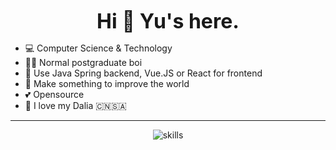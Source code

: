 <center>

**<font size=6>Hi 👋 Yu's here.</font>**

</center>

- 💻 Computer Science & Technology
- 👨‍💻 Normal postgraduate boi
- 📝 Use Java Spring backend, Vue.JS or React for frontend
- 🌟 Make something to improve the world
- 💕 Opensource
- 💓 I love my Dalia 🇨🇳🇸🇦

---


<center>

![skills](https://skillicons.dev/icons?i=bash,css,docker,java,electron,express,git,github,html,js,linux,md,mongodb,nextjs,nodejs,postgres,spring,prisma,py,raspberrypi,react,redis,regex,sass,stackoverflow,ts,visualstudio,vscode,vue,workers)

  </center>
